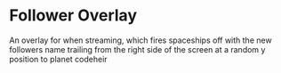 # Follower Overlay

An overlay for when streaming, which fires spaceships off with the new followers name trailing from the right side of the screen at a random y position to planet codeheir

